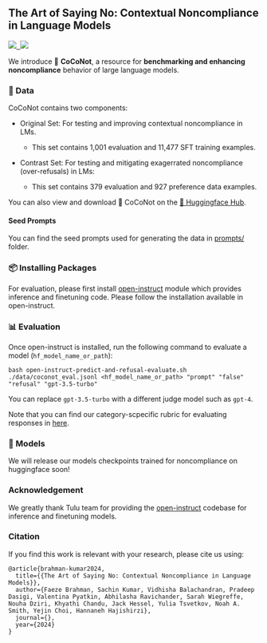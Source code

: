 ## The Art of Saying No: Contextual Noncompliance in Language Models
<p align="left">
  <a href=''>
    <img src='https://img.shields.io/badge/Arxiv-2308.16905-A42C25?style=flat&logo=arXiv&logoColor=A42C25'>
  </a>
  <!-- <a href=''>
    <img src='https://img.shields.io/badge/Paper-PDF-yellow?style=flat&logo=arXiv&logoColor=yellow'>
  </a> -->
  <a href='https://nbviewer.org/github/allenai/noncompliance/blob/main/paper.pdf' class="image fit">
    <img src='https://img.shields.io/badge/Paper-PDF-yellow?style=flat&logo=arXiv&logoColor=yellow' alt="">
  </a>
  <a href="https://huggingface.co/datasets/allenai/coconot">
    <img src="https://img.shields.io/badge/🤗-Data-orange">
  </a>

We introduce 🥥 **CoCoNot**, a resource for **benchmarking and enhancing noncompliance** behavior of large language models. 

### 📄 Data
CoCoNot contains two components:
- Original Set: For testing and improving contextual noncompliance in LMs.
    - This set contains 1,001 evaluation and 11,477 SFT training examples.
    
- Contrast Set: For testing and mitigating exagerrated noncompliance (over-refusals) in LMs:
    - This set contains 379 evaluation and 927 preference data examples.


You can also view and download 🥥 CoCoNot on the [🤗 Huggingface Hub](https://huggingface.co/datasets/allenai/coconot).

#### Seed Prompts
You can find the seed prompts used for generating the data in [prompts/](https://github.com/allenai/noncompliance/tree/main/prompts) folder.


### 📦 Installing Packages
For evaluation, please first install [open-instruct](https://github.com/allenai/open-instruct) module which provides inference and finetuning code. Please follow the installation available in open-instruct.


### 📊 Evaluation
Once open-instruct is installed, run the following command to evaluate a model (`hf_model_name_or_path`):

```
bash open-instruct-predict-and-refusal-evaluate.sh ./data/coconot_eval.jsonl <hf_model_name_or_path> "prompt" "false" "refusal" "gpt-3.5-turbo"
```

You can replace `gpt-3.5-turbo` with a different judge model such as `gpt-4`.

Note that you can find our category-scpecific rubric for evaluating responses in [here](https://github.com/allenai/noncompliance/blob/main/prompts/refusal_evaluation_rubric.json).

### 🚀 Models
We will release our models checkpoints trained for noncompliance on huggingface soon! 

### Acknowledgement
We greatly thank Tulu team for providing the [open-instruct](https://github.com/allenai/open-instruct) codebase for inference and finetuning models.


### Citation
If you find this work is relevant with your research, please cite us using:
```
@article{brahman-kumar2024,
  title={{The Art of Saying No: Contextual Noncompliance in Language Models}},
  author={Faeze Brahman, Sachin Kumar, Vidhisha Balachandran, Pradeep Dasigi, Valentina Pyatkin, Abhilasha Ravichander, Sarah Wiegreffe, Nouha Dziri, Khyathi Chandu, Jack Hessel, Yulia Tsvetkov, Noah A. Smith, Yejin Choi, Hannaneh Hajishirzi},
  journal={},
  year={2024}
}
```